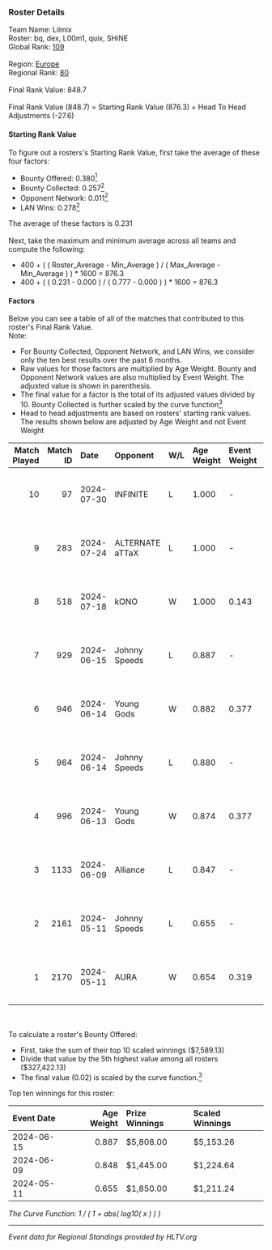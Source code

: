 ### Roster Details<br />
Team Name: Lilmix<br />
Roster: bq, dex, L00m1, quix, SHiNE<br />
Global Rank: [109](../standings_global.md)<br />
<br />
Region: [Europe]( ../standings_europe.md)<br />
Regional Rank: [80]( ../standings_europe.md)<br />
<br />
Final Rank Value:  848.7<br />
<br />
Final Rank Value (848.7) = Starting Rank Value (876.3) + Head To Head Adjustments (-27.6)<br />

#### Starting Rank Value<br />
To figure out a rosters's Starting Rank Value, first take the average of these four factors:<br />
- Bounty Offered: 0.380[<sup>1</sup>](#table2)
- Bounty Collected: 0.257[<sup>2</sup>](#table1)
- Opponent Network: 0.011[<sup>2</sup>](#table1)
- LAN Wins: 0.278[<sup>2</sup>](#table1)

The average of these factors is 0.231<br />
<br />
Next, take the maximum and minimum average across all teams and compute the following:<br />
- 400 + ( ( Roster_Average - Min_Average ) / ( Max_Average - Min_Average ) ) * 1600 = 876.3
- 400 + ( ( 0.231 - 0.000 ) / ( 0.777 - 0.000 ) ) * 1600 = 876.3


#### Factors<br />
Below you can see a table of all of the matches that contributed to this roster's Final Rank Value.<br />
Note:<br />

- For Bounty Collected, Opponent Network, and LAN Wins, we consider only the ten best results over the past 6 months.
- Raw values for those factors are multiplied by Age Weight. Bounty and Opponent Network values are also multiplied by Event Weight. The adjusted value is shown in parenthesis.
- The final value for a factor is the total of its adjusted values divided by 10. Bounty Collected is further scaled by the curve function[<sup>3</sup>](#curveFunction)
- Head to head adjustments are based on rosters' starting rank values. The results shown below are adjusted by Age Weight and not Event Weight
<span id="table1"></span><br />


| Match Played | Match ID | Date       | Opponent        | W/L | Age Weight | Event Weight | Bounty Collected | Opponent Network | LAN Wins  | H2H Adj. | Roster                      |
| -: | -: | :- | :- | :- | :- | :- | :- | :- | :- | -: | :- |
|           10 |       97 | 2024-07-30 | INFINITE        | L   | 1.000      | -            | -                | -                | -         |   -25.41 | bq, dex, L00m1, quix, SHiNE |
|            9 |      283 | 2024-07-24 | ALTERNATE aTTaX | L   | 1.000      | -            | -                | -                | -         |   -17.99 | bq, dex, L00m1, quix, SHiNE |
|            8 |      518 | 2024-07-18 | kONO            | W   | 1.000      | 0.143        | 0.029 (0.004)    | 0.547 (0.078)    | 0 (0.000) |    14.06 | bq, dex, L00m1, quix, SHiNE |
|            7 |      929 | 2024-06-15 | Johnny Speeds   | L   | 0.887      | -            | -                | -                | -         |    -3.19 | bq, dex, poiii, quix, zyyx  |
|            6 |      946 | 2024-06-14 | Young Gods      | W   | 0.882      | 0.377        | 0.007 (0.002)    | 0.034 (0.011)    | 1 (0.882) |     8.15 | bq, dex, poiii, quix, zyyx  |
|            5 |      964 | 2024-06-14 | Johnny Speeds   | L   | 0.880      | -            | -                | -                | -         |    -3.14 | bq, dex, poiii, quix, zyyx  |
|            4 |      996 | 2024-06-13 | Young Gods      | W   | 0.874      | 0.377        | 0.007 (0.002)    | 0.034 (0.011)    | 1 (0.874) |     8.25 | bq, dex, poiii, quix, zyyx  |
|            3 |     1133 | 2024-06-09 | Alliance        | L   | 0.847      | -            | -                | -                | -         |   -13.98 | bq, dex, poiii, quix, zyyx  |
|            2 |     2161 | 2024-05-11 | Johnny Speeds   | L   | 0.655      | -            | -                | -                | -         |    -1.91 | bq, dex, poiii, quix, zyyx  |
|            1 |     2170 | 2024-05-11 | AURA            | W   | 0.654      | 0.319        | 0.017 (0.004)    | 0.060 (0.012)    | 1 (0.654) |     7.56 | bq, dex, poiii, quix, zyyx  |

<br />
<span id="table2"></span><br />
To calculate a roster's Bounty Offered:<br />

- First, take the sum of their top 10 scaled winnings ($7,589.13)
- Divide that value by the 5th highest value among all rosters ($327,422.13)
- The final value (0.02) is scaled by the curve function.[<sup>3</sup>](#curveFunction)

Top ten winnings for this roster:<br />

| Event Date | Age Weight | Prize Winnings | Scaled Winnings |
| :- | -: | :- | :- |
| 2024-06-15 |      0.887 | $5,808.00      | $5,153.26       |
| 2024-06-09 |      0.848 | $1,445.00      | $1,224.64       |
| 2024-05-11 |      0.655 | $1,850.00      | $1,211.24       |


<span id="curveFunction"></span>_The Curve Function: 1 / ( 1 + abs( log10( x ) ) )_<br />

---
_Event data for Regional Standings provided by HLTV.org_<br />
